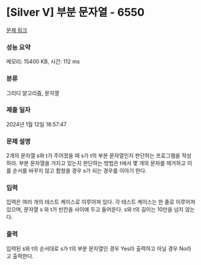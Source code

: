 # [Silver V] 부분 문자열 - 6550 

[문제 링크](https://www.acmicpc.net/problem/6550) 

### 성능 요약

메모리: 15400 KB, 시간: 112 ms

### 분류

그리디 알고리즘, 문자열

### 제출 일자

2024년 1월 12일 18:57:47

### 문제 설명

<p>2개의 문자열 s와 t가 주어졌을 때 s가 t의 부분 문자열인지 판단하는 프로그램을 작성하라. 부분 문자열을 가지고 있는지 판단하는 방법은 t에서 몇 개의 문자를 제거하고 이를 순서를 바꾸지 않고 합쳤을 경우 s가 되는 경우를 이야기 한다.</p>

### 입력 

 <p>입력은 여러 개의 테스트 케이스로 이루어져 있다. 각 테스트 케이스는 한 줄로 이루어져 있으며, 문자열 s 와 t가 빈칸을 사이에 두고 들어온다. s와 t의 길이는 10만을 넘지 않는다.</p>

### 출력 

 <p>입력된 s와 t의 순서대로 s가 t의 부분 문자열인 경우 Yes라 출력하고 아닐 경우 No라고 출력한다.</p>

